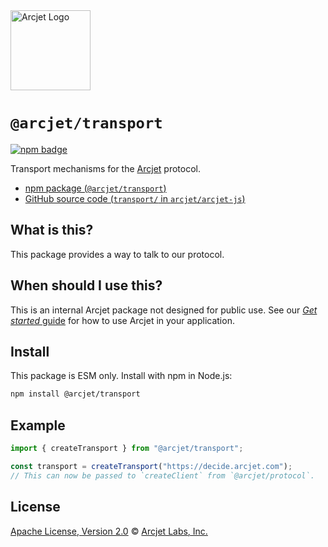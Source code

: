<a href="https://arcjet.com" target="_arcjet-home">
  <picture>
    <source media="(prefers-color-scheme: dark)" srcset="https://arcjet.com/logo/arcjet-dark-lockup-voyage-horizontal.svg">
    <img src="https://arcjet.com/logo/arcjet-light-lockup-voyage-horizontal.svg" alt="Arcjet Logo" height="128" width="auto">
  </picture>
</a>

# `@arcjet/transport`

<p>
  <a href="https://www.npmjs.com/package/@arcjet/transport">
    <picture>
      <source media="(prefers-color-scheme: dark)" srcset="https://img.shields.io/npm/v/%40arcjet%2Ftransport?style=flat-square&label=%E2%9C%A6Aj&labelColor=000000&color=5C5866">
      <img alt="npm badge" src="https://img.shields.io/npm/v/%40arcjet%2Ftransport?style=flat-square&label=%E2%9C%A6Aj&labelColor=ECE6F0&color=ECE6F0">
    </picture>
  </a>
</p>

Transport mechanisms for the [Arcjet][arcjet] protocol.

- [npm package (`@arcjet/transport`)](https://www.npmjs.com/package/@arcjet/transport)
- [GitHub source code (`transport/` in `arcjet/arcjet-js`)](https://github.com/arcjet/arcjet-js/tree/main/transport)

## What is this?

This package provides a way to talk to our protocol.

## When should I use this?

This is an internal Arcjet package not designed for public use.
See our [_Get started_ guide][arcjet-get-started] for how to use Arcjet in your
application.

## Install

This package is ESM only.
Install with npm in Node.js:

```sh
npm install @arcjet/transport
```

## Example

```ts
import { createTransport } from "@arcjet/transport";

const transport = createTransport("https://decide.arcjet.com");
// This can now be passed to `createClient` from `@arcjet/protocol`.
```

## License

[Apache License, Version 2.0][apache-license] © [Arcjet Labs, Inc.][arcjet]

[apache-license]: http://www.apache.org/licenses/LICENSE-2.0
[arcjet]: https://arcjet.com
[arcjet-get-started]: https://docs.arcjet.com/get-started
